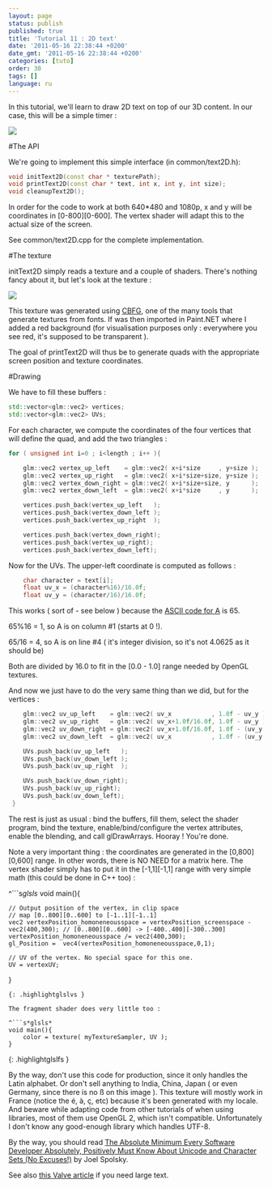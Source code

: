 ```yaml
---
layout: page
status: publish
published: true
title: 'Tutorial 11 : 2D text'
date: '2011-05-16 22:38:44 +0200'
date_gmt: '2011-05-16 22:38:44 +0200'
categories: [tuto]
order: 30
tags: []
language: ru
---
```


In this tutorial, we'll learn to draw 2D text on top of our 3D content. In our case, this will be a simple timer :

![]({{site.baseurl}}/assets/images/tuto-11-2d-text/clock.png)


#The API

We're going to implement this simple interface (in common/text2D.h):

``` cpp
void initText2D(const char * texturePath);
void printText2D(const char * text, int x, int y, int size);
void cleanupText2D();
```

In order for the code to work at both 640*480 and 1080p, x and y will be coordinates in [0-800][0-600]. The vertex shader will adapt this to the actual size of the screen.

See common/text2D.cpp for the complete implementation.

#The texture

initText2D simply reads a texture and a couple of shaders. There's nothing fancy about it, but let's look at the texture :

![]({{site.baseurl}}/assets/images/tuto-11-2d-text/fontalpha.png)


This texture was generated using [CBFG](http://www.codehead.co.uk/cbfg/), one of the many tools that generate textures from fonts. If was then imported in Paint.NET where I added a red background (for visualisation purposes only : everywhere you see red, it's supposed to be transparent ).

The goal of printText2D will thus be to generate quads with the appropriate screen position and texture coordinates.

#Drawing

We have to fill these buffers :

``` cpp
std::vector<glm::vec2> vertices;
std::vector<glm::vec2> UVs;
```

For each character, we compute the coordinates of the four vertices that will define the quad, and add the two triangles :

``` cpp
for ( unsigned int i=0 ; i<length ; i++ ){

    glm::vec2 vertex_up_left    = glm::vec2( x+i*size     , y+size );
    glm::vec2 vertex_up_right   = glm::vec2( x+i*size+size, y+size );
    glm::vec2 vertex_down_right = glm::vec2( x+i*size+size, y      );
    glm::vec2 vertex_down_left  = glm::vec2( x+i*size     , y      );

    vertices.push_back(vertex_up_left   );
    vertices.push_back(vertex_down_left );
    vertices.push_back(vertex_up_right  );

    vertices.push_back(vertex_down_right);
    vertices.push_back(vertex_up_right);
    vertices.push_back(vertex_down_left);
```

Now for the UVs. The upper-left coordinate is computed as follows :

``` cpp
    char character = text[i];
    float uv_x = (character%16)/16.0f;
    float uv_y = (character/16)/16.0f;
```

This works ( sort of - see below ) because the [ASCII code for A](http://www.asciitable.com/) is 65.

65%16 = 1, so A is on column #1 (starts at 0 !).

65/16 = 4, so A is on line #4 ( it's integer division, so it's not 4.0625 as it should be)

Both are divided by 16.0 to fit in the [0.0 - 1.0] range needed by OpenGL textures.

And now we just have to do the very same thing than we did, but for the vertices :

``` cpp
    glm::vec2 uv_up_left    = glm::vec2( uv_x           , 1.0f - uv_y );
    glm::vec2 uv_up_right   = glm::vec2( uv_x+1.0f/16.0f, 1.0f - uv_y );
    glm::vec2 uv_down_right = glm::vec2( uv_x+1.0f/16.0f, 1.0f - (uv_y + 1.0f/16.0f) );
    glm::vec2 uv_down_left  = glm::vec2( uv_x           , 1.0f - (uv_y + 1.0f/16.0f) );

    UVs.push_back(uv_up_left   );
    UVs.push_back(uv_down_left );
    UVs.push_back(uv_up_right  );

    UVs.push_back(uv_down_right);
    UVs.push_back(uv_up_right);
    UVs.push_back(uv_down_left);
 }
```

The rest is just as usual : bind the buffers, fill them, select the shader program, bind the texture, enable/bind/configure the vertex attributes, enable the blending, and call glDrawArrays. Hooray ! You're done.

Note a very important thing : the coordinates are generated in the [0,800][0,600] range. In other words, there is NO NEED for a matrix here. The vertex shader simply has to put it in the [-1,1][-1,1] range with very simple math (this could be done in C++ too) :

^```s*glsls*
void main(){

    // Output position of the vertex, in clip space
    // map [0..800][0..600] to [-1..1][-1..1]
    vec2 vertexPosition_homoneneousspace = vertexPosition_screenspace - vec2(400,300); // [0..800][0..600] -> [-400..400][-300..300]
    vertexPosition_homoneneousspace /= vec2(400,300);
    gl_Position =  vec4(vertexPosition_homoneneousspace,0,1);

    // UV of the vertex. No special space for this one.
    UV = vertexUV;
}
```
{: .highlightglslvs }

The fragment shader does very little too :

^```s*glsls*
void main(){
    color = texture( myTextureSampler, UV );
}
```
{: .highlightglslfs }

By the way, don't use this code for production, since it only handles the Latin alphabet. Or don't sell anything to India, China, Japan ( or even Germany, since there is no &szlig; on this image ). This texture will mostly work in France (notice the &eacute;, &agrave;, &ccedil;, etc) because it's been generated with my locale. And beware while adapting code from other tutorials of when using libraries, most of them use OpenGL 2, which isn't compatible. Unfortunately I don't know any good-enough library which handles UTF-8.

By the way, you should read [The Absolute Minimum Every Software Developer Absolutely, Positively Must Know About Unicode and Character Sets (No Excuses!)](http://www.joelonsoftware.com/articles/Unicode.html) by Joel Spolsky.

See also [this Valve article](http://www.valvesoftware.com/publications/2007/SIGGRAPH2007_AlphaTestedMagnification.pdf) if you need large text.
